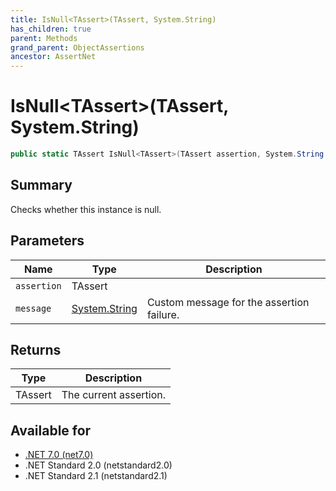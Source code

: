 ```yaml
---
title: IsNull<TAssert>(TAssert, System.String)
has_children: true
parent: Methods
grand_parent: ObjectAssertions
ancestor: AssertNet
---
```

# IsNull&lt;TAssert&gt;(TAssert, System.String)

```csharp
public static TAssert IsNull<TAssert>(TAssert assertion, System.String message);
```

## Summary
Checks whether this instance is null.

## Parameters
|Name|Type|Description|
|-|-|-|
|`assertion`|TAssert||
|`message`|[System.String](https://learn.microsoft.com/en-us/dotnet/api/system.string)|Custom message for the assertion failure.|

## Returns
|Type|Description|
|-|-|
|TAssert|The current assertion.|

## Available for
- [.NET 7.0 (net7.0)](https://versionsof.net/core/7.0/)
- .NET Standard 2.0 (netstandard2.0)
- .NET Standard 2.1 (netstandard2.1)
